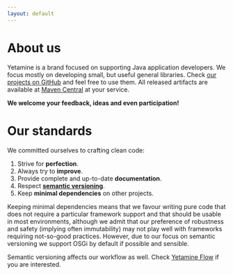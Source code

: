 ```yaml
---
layout: default
---
```


# About us

Yetamine is a brand focused on supporting Java application developers. We focus mostly on developing small, but useful general libraries. Check [our projects on GitHub][Yetamine@GitHub] and feel free to use them. All released artifacts are available at [Maven Central][Yetamine@Maven] at your service.

**We welcome your feedback, ideas and even participation!**


# Our standards

We committed ourselves to crafting clean code:

1. Strive for **perfection**.
2. Always try to **improve**.
3. Provide complete and up-to-date **documentation**.
4. Respect [**semantic versioning**](https://semver.org/).
5. Keep **minimal dependencies** on other projects.

Keeping minimal dependencies means that we favour writing pure code that does not require a particular framework support and that should be usable in most environments, although we admit that our preference of robustness and safety (implying often immutability) may not play well with frameworks requiring not-so-good practices. However, due to our focus on semantic versioning we support OSGi by default if possible and sensible.

Semantic versioning affects our workflow as well. Check [Yetamine Flow](flow.html) if you are interested.


[Yetamine@GitHub]:  http://github.com/yetamine/
[Yetamine@Maven]:   http://search.maven.org/#search|ga|1|net.yetamine
